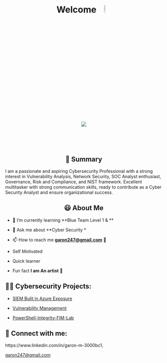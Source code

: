 <h1 align="center">Welcome <img width="8%" src="https://cliply.co/wp-content/uploads/2021/07/392107260_SUNGLASSES_EMOJI_400px.gif"/>

<br/>
<br/>
<p align='center'> <img src="https://readme-typing-svg.demolab.com?weight=800&size=25&pause=1000&color=14F765&background=FFFFFF00&center=true&width=435&lines=A+Cyber Security Analyst;Problem+Solver;Inspiring SOC Analyst"/></p>

<br/>


<h2 align="center"> 📝 Summary</h2>

   

   I am a passionate and aspiring Cybersecurity Professional with a strong interest in Vulnerability Analysis, Network Security, SOC Analyst enthusiast, Governance, Risk and Compliance, and NIST framework. Excellent multitasker with strong communication skills, ready to contribute as a Cyber Security Analyst and ensure organizational success.

  <h2 align="center">😃 About Me</h2>

- 🌱 I’m currently learning **Blue Team Level 1 & **

- 💬 Ask me about **Cyber Security *

- 📫 How to reach me **garon247@gmail.com** 📩

- Self Motivated 

- Quick learner  

-  Fun fact **I am An artist**  🎨


<h2>👨‍💻 Cybersecurity Projects:</h2>
  
  -  [SIEM Bulit in Azure Exposure](https://github.com//   )

  -   [Vulnerability Management](https://github.com//)
    
    
  -  [PowerShell-Integrity-FIM-Lab](https://github.com//   )


<h2> 🤳 Connect with me:</h2>
https://www.linkedin.com/in/garon-m-3000bc1,

garon247@gmail.com
